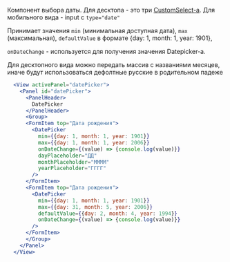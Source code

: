 Компонент выбора даты. Для десктопа - это три [CustomSelect-a](#!/CustomSelect). Для мобильного вида - input c `type="date"`

Принимает значения `min` (минимальная доступная дата), `max` (максимальная), `defaultValue` в формате {day: 1, month: 1, year: 1901},

`onDateChange` - используется для получения значения Datepicker-а.
 
 Для десктопного вида можно передать массив с названиями месяцев, 
 иначе будут использоваться дефолтные русские в родительном падеже

```jsx
  <View activePanel="datePicker">
    <Panel id="datePicker">
      <PanelHeader>
        DatePicker
      </PanelHeader>
      <Group>
      <FormItem top="Дата рождения">
        <DatePicker
          min={{day: 1, month: 1, year: 1901}}
          max={{day: 1, month: 1, year: 2006}}
          onDateChange={(value) => {console.log(value)}}
          dayPlaceholder="ДД"
          monthPlaceholder="ММММ"
          yearPlaceholder="ГГГГ"
        />
      </FormItem>
      <FormItem top="Дата рождения">
        <DatePicker
          min={{day: 1, month: 1, year: 1901}}
          max={{day: 31, month: 5, year: 2006}}
          defaultValue={{day: 2, month: 4, year: 1994}}
          onDateChange={(value) => {console.log(value)}}
        />
      </FormItem>
      </Group>
    </Panel>
  </View>
```
